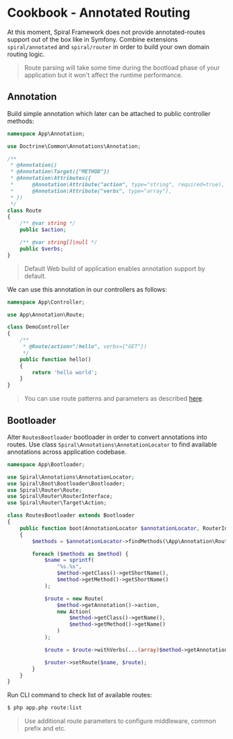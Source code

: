 # Cookbook - Annotated Routing
At this moment, Spiral Framework does not provide annotated-routes support out of the box like in Symfony. Combine extensions
`spiral/annotated` and `spiral/router` in order to build your own domain routing logic.

> Route parsing will take some time during the bootload phase of your application but it won't affect the runtime
> performance. 

## Annotation
Build simple annotation which later can be attached to public controller methods:

```php
namespace App\Annotation;

use Doctrine\Common\Annotations\Annotation;

/**
 * @Annotation()
 * @Annotation\Target({"METHOD"})
 * @Annotation\Attributes({
 *      @Annotation\Attribute("action", type="string", required=true),
 *      @Annotation\Attribute("verbs", type="array"),
 * })
 */
class Route
{
    /** @var string */
    public $action;

    /** @var string[]|null */
    public $verbs;
}
```

> Default Web build of application enables annotation support by default.

We can use this annotation in our controllers as follows:

```php
namespace App\Controller;

use App\Annotation\Route;

class DemoController
{
    /**
     * @Route(action="/hello", verbs={"GET"})
     */
    public function hello()
    {
        return 'hello world';
    }
}
```

> You can use route patterns and parameters as described [here](/http/routing.md).

## Bootloader
Alter `RoutesBootloader` bootloader in order to convert annotations into routes. Use class `Spiral\Annotations\AnnotationLocator`
to find available annotations across application codebase.

```php
namespace App\Bootloader;

use Spiral\Annotations\AnnotationLocator;
use Spiral\Boot\Bootloader\Bootloader;
use Spiral\Router\Route;
use Spiral\Router\RouterInterface;
use Spiral\Router\Target\Action;

class RoutesBootloader extends Bootloader
{
    public function boot(AnnotationLocator $annotationLocator, RouterInterface $router): void
    {
        $methods = $annotationLocator->findMethods(\App\Annotation\Route::class);

        foreach ($methods as $method) {
            $name = sprintf(
                "%s.%s",
                $method->getClass()->getShortName(),
                $method->getMethod()->getShortName()
            );

            $route = new Route(
                $method->getAnnotation()->action,
                new Action(
                    $method->getClass()->getName(),
                    $method->getMethod()->getName()
                )
            );

            $route = $route->withVerbs(...(array)$method->getAnnotation()->verbs);

            $router->setRoute($name, $route);
        }
    }
}
```

Run CLI command to check list of available routes:

```bash
$ php app.php route:list
```

> Use additional route parameters to configure middleware, common prefix and etc.
